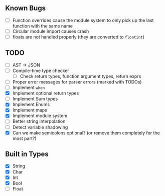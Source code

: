 ## Known Bugs

- [ ] Function overrides cause the module system to only pick up the last function with the same name
- [ ] Circular module import causes crash
- [ ] floats are not handled properly (they are converted to `floatint`)

## TODO

- [ ] AST -> JSON
- [ ] Compile-time type checker
  - [ ] Check return types, function argument types, return exprs
- [ ] Proper error messages for parser errors (marked with TODOs)
- [ ] Implement `when`
- [x] Implement optional return types
- [ ] Implement Sum types
- [x] Implement Enums
- [x] Implement maps
- [x] Implement module system
- [ ] Better string interpolation
- [ ] Detect variable shadowing
- [x] Can we make semicolons optional? (or remove them completely for the most part?)

## Built in Types

- [x] String
- [x] Char
- [x] Int
- [x] Bool
- [ ] Float
